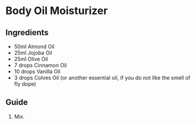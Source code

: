 # Body Oil Moisturizer

## Ingredients
* 50ml Almond Oil
* 25ml Jojoba Oil
* 25ml Olive Oil
* 7 drops Cinnamon Oil
* 10 drops Vanilla Oil
* 3 drops Colves Oil (or another essential oil, if you do not like the smell of fly dope)

## Guide
1. Mix.